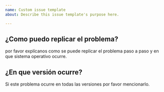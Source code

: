 ```yaml
---
name: Custom issue template
about: Describe this issue template's purpose here.

---
```


## ¿Como puedo replicar el problema?
por favor explícanos como se puede replicar el problema paso a paso y en que sistema operativo ocurre.
## ¿En que versión ocurre?
Si este problema ocurre en todas las versiones por favor mencionarlo.
